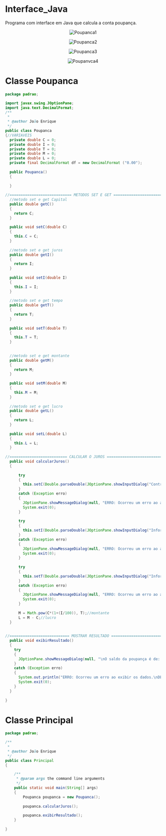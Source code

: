 # Interface_Java
Programa com interface em Java que calcula a conta poupança.
<div align="center">
  <!--<img height="150em" src="https://user-images.githubusercontent.com/87030375/139111032-39937772-f875-4436-8137-0681dc5358bf.png"/>-->

![Poupanca1](https://user-images.githubusercontent.com/87030375/139111032-39937772-f875-4436-8137-0681dc5358bf.png)

![Poupanca2](https://user-images.githubusercontent.com/87030375/139111034-240bdb57-8332-4e5a-986f-039d0505e967.png)

![Poupanca3](https://user-images.githubusercontent.com/87030375/139111024-1ed2eb72-5011-43a1-9f31-87226df25685.png)

![Poupanvca4](https://user-images.githubusercontent.com/87030375/139111031-ae8845e0-3c53-4e38-8c5d-7d426054d660.png)

</div>

# Classe Poupanca
```java
package padrao;

import javax.swing.JOptionPane;
import java.text.DecimalFormat;
/**
 *
 * @author João Enrique
 */
public class Poupanca 
{//VARIAVEIS
  private double C = 0;
  private double I = 0;
  private double T = 0;
  private double M = 0;
  private double L = 0;
  private final DecimalFormat df = new DecimalFormat ("0.00");
  
  public Poupanca()
  {
   
  }
  
//============================ METODOS SET E GET ===============================
  //metodo set e get Capital
  public double getC()
  {
    return C; 
  }
  
  public void setC(double C)
  {
    this.C = C;
  }
  
  //metodo set e get juros
  public double getI()
  {
    return I;
  }
  
  public void setI(double I)
  {
    this.I = I;
  }
  
  //metodo set e get tempo
  public double getT()
  {
    return T;
  }
  
  public void setT(double T)
  {
    this.T = T;
  }
  
  
  //metodo set e get montante
  public double getM()
  {
    return M;
  }
  
  public void setM(double M)
  {
    this.M = M;
  }
  
  //metodo set e get lucro
  public double getL()
  {
    return L;
  }
  
  public void setL(double L)
  {
    this.L = L;
  }
  
//========================== CALCULAR O JUROS ==================================                     
  public void calcularJuros()
  {
     
      try
      {
        this.setC(Double.parseDouble(JOptionPane.showInputDialog("Controle a sua conta poupança!\n\nInforme o capital inicial: ")));
      }
      catch (Exception erro) 
      {
        JOptionPane.showMessageDialog(null, "ERRO: Ocorreu um erro ao armazenar o \"CAPITAL\"\nDETALHE: " + erro);
        System.exit(0);
      }
      
      try
      {
        this.setI(Double.parseDouble(JOptionPane.showInputDialog("Informe o valor da taxa de juros: ")));
      }
      catch (Exception erro)
      {
        JOptionPane.showMessageDialog(null, "ERRO: Ocorreu um erro ao armazenar o \"JUROS\"\nDETALHE: " + erro);
        System.exit(0);
      }
      
      try
      {
        this.setT(Double.parseDouble(JOptionPane.showInputDialog("Informe o tempo investido em meses: ")));
      }
      catch (Exception erro)
      {
        JOptionPane.showMessageDialog(null, "ERRO: Ocorreu um erro ao armazenar o \"MÊS\"\nDETALHE: " + erro);
        System.exit(0);
      }
      
      M = Math.pow(C*(1+(I/100)), T);//montante
      L = M - C;//lucro
  }
  
  
//=========================== MOSTRAR RESULTADO ================================
  public void exibirResultado()
  {
    try
    {
      JOptionPane.showMessageDialog(null, "\nO saldo da poupança é de: R$ " + df.format(this.getM()).toString() + "\nO lucro da poupança é de: R$ " + df.format(this.getL()).toString());
    }
    catch (Exception erro) 
    {
      System.out.println("ERRO: Ocorreu um erro ao exibir os dados.\nDETALHE: " + erro);
      System.exit(0);
    }
  }
  
}
```


# Classe Principal
```java
package padrao;

/**
 *
 * @author João Enrique
 */
public class Principal 
{

    /**
     * @param args the command line arguments
     */
    public static void main(String[] args) 
    {
        Poupanca poupanca = new Poupanca();
        
        poupanca.calcularJuros();
        
        poupanca.exibirResultado();
    }
    
}
```
